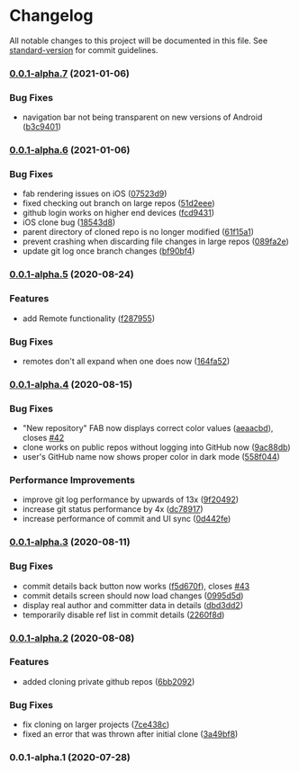 # Changelog

All notable changes to this project will be documented in this file. See [standard-version](https://github.com/conventional-changelog/standard-version) for commit guidelines.

### [0.0.1-alpha.7](https://github.com/crutchcorn/GitShark/compare/v0.0.1-alpha.6...v0.0.1-alpha.7) (2021-01-06)


### Bug Fixes

* navigation bar not being transparent on new versions of Android ([b3c9401](https://github.com/crutchcorn/GitShark/commit/b3c940169bd34823cb5381806b32ae5a63ea28ed))

### [0.0.1-alpha.6](https://github.com/crutchcorn/GitShark/compare/v0.0.1-alpha.5...v0.0.1-alpha.6) (2021-01-06)

### Bug Fixes

* fab rendering issues on iOS ([07523d9](https://github.com/crutchcorn/GitShark/commit/07523d9403003b005a03530fc34ab9b30855582b))
* fixed checking out branch on large repos ([51d2eee](https://github.com/crutchcorn/GitShark/commit/51d2eeed0aa30f74f88b60c4531be16eb73e94e1))
* github login works on higher end devices ([fcd9431](https://github.com/crutchcorn/GitShark/commit/fcd943164aa4e7f54dc3eb54351468fdde5c03e0))
* iOS clone bug ([18543d8](https://github.com/crutchcorn/GitShark/commit/18543d87339269997ff4d663d6a96028a27c0a4f))
* parent directory of cloned repo is no longer modified ([61f15a1](https://github.com/crutchcorn/GitShark/commit/61f15a1c5ba207045ed76ef5735f7cff7ca91a33))
* prevent crashing when discarding file changes in large repos ([089fa2e](https://github.com/crutchcorn/GitShark/commit/089fa2e68d160de7400fa46f92749ed050f04969))
* update git log once branch changes ([bf90bf4](https://github.com/crutchcorn/GitShark/commit/bf90bf4df1e56904b0ccf3a68a1d0fc7057b1c2d))

### [0.0.1-alpha.5](https://github.com/crutchcorn/GitShark/compare/v0.0.1-alpha.4...v0.0.1-alpha.5) (2020-08-24)


### Features

* add Remote functionality ([f287955](https://github.com/crutchcorn/GitShark/commit/f287955c4906b0c21be1289a83304813c09670cc))


### Bug Fixes

* remotes don't all expand when one does now ([164fa52](https://github.com/crutchcorn/GitShark/commit/164fa522baa21a8f23f15140fdd9d311525e7e24))

### [0.0.1-alpha.4](https://github.com/oceanbit-dev/GitShark/compare/v0.0.1-alpha.3...v0.0.1-alpha.4) (2020-08-15)


### Bug Fixes

* "New repository" FAB now displays correct color values ([aeaacbd](https://github.com/oceanbit-dev/GitShark/commit/aeaacbd86d90f968b8d6c2516bbe53c9e3cdf135)), closes [#42](https://github.com/oceanbit-dev/GitShark/issues/42)
* clone works on public repos without logging into GitHub now ([9ac88db](https://github.com/oceanbit-dev/GitShark/commit/9ac88db657a05dffb4ff30be298abe9a64863eca))
* user's GitHub name now shows proper color in dark mode ([558f044](https://github.com/oceanbit-dev/GitShark/commit/558f044ec95982ac9ff18e030f0ddbb9a0188d29))

### Performance Improvements

* improve git log performance by upwards of 13x ([9f20492](https://github.com/oceanbit-dev/GitShark/commit/9f204923a6fed0ec299a16bc127739420dd83dd8))
* increase git status performance by 4x ([dc78917](https://github.com/oceanbit-dev/GitShark/commit/dc789177af2e3314cc4d894b8914f83fcff81653))
* increase performance of commit and UI sync ([0d442fe](https://github.com/oceanbit-dev/GitShark/commit/0d442fefedd3426868ff3b1f8f06f61c585e41a6))

### [0.0.1-alpha.3](https://github.com/oceanbit-dev/GitShark/compare/v0.0.1-alpha.2...v0.0.1-alpha.3) (2020-08-11)


### Bug Fixes

* commit details back button now works ([f5d670f](https://github.com/oceanbit-dev/GitShark/commit/f5d670f66087ac166e6ceb4605b659eaeb3bd7ae)), closes [#43](https://github.com/oceanbit-dev/GitShark/issues/43)
* commit details screen should now load changes ([0995d5d](https://github.com/oceanbit-dev/GitShark/commit/0995d5dfd6466aa82f59b5939d3f19d71284fb4d))
* display real author and committer data in details ([dbd3dd2](https://github.com/oceanbit-dev/GitShark/commit/dbd3dd2259916fbff57bf2a29375a86de0a2e6d9))
* temporarily disable ref list in commit details ([2260f8d](https://github.com/oceanbit-dev/GitShark/commit/2260f8d805f99d272b3798b5da0d280e4a9082a8))

### [0.0.1-alpha.2](https://github.com/oceanbit-dev/GitShark/compare/v0.0.1-alpha.1...v0.0.1-alpha.2) (2020-08-08)


### Features

* added cloning private github repos ([6bb2092](https://github.com/oceanbit-dev/GitShark/commit/6bb2092a4c7d05dee1c99252ce5ace3a07aa6f57))


### Bug Fixes

* fix cloning on larger projects ([7ce438c](https://github.com/oceanbit-dev/GitShark/commit/7ce438ce9c982ea5cd1ec18ebb039dee119b0c42))
* fixed an error that was thrown after initial clone ([3a49bf8](https://github.com/oceanbit-dev/GitShark/commit/3a49bf81e9ad4c3e96925fc1e2206b1914e40f50))

### 0.0.1-alpha.1 (2020-07-28)

